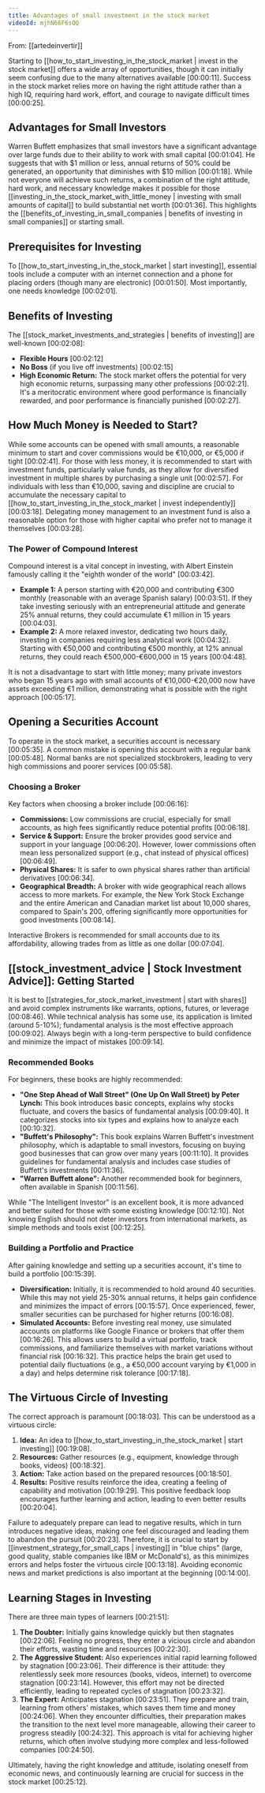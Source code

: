 ```yaml
---
title: Advantages of small investment in the stock market
videoId: mjhN66F6sQQ
---
```


From: [[artedeinvertir]] <br/> 

Starting to [[how_to_start_investing_in_the_stock_market | invest in the stock market]] offers a wide array of opportunities, though it can initially seem confusing due to the many alternatives available <a class="yt-timestamp" data-t="00:00:11">[00:00:11]</a>. Success in the stock market relies more on having the right attitude rather than a high IQ, requiring hard work, effort, and courage to navigate difficult times <a class="yt-timestamp" data-t="00:00:25">[00:00:25]</a>.

## Advantages for Small Investors

Warren Buffett emphasizes that small investors have a significant advantage over large funds due to their ability to work with small capital <a class="yt-timestamp" data-t="00:01:04">[00:01:04]</a>. He suggests that with $1 million or less, annual returns of 50% could be generated, an opportunity that diminishes with $10 million <a class="yt-timestamp" data-t="00:01:18">[00:01:18]</a>. While not everyone will achieve such returns, a combination of the right attitude, hard work, and necessary knowledge makes it possible for those [[investing_in_the_stock_market_with_little_money | investing with small amounts of capital]] to build substantial net worth <a class="yt-timestamp" data-t="00:01:36">[00:01:36]</a>. This highlights the [[benefits_of_investing_in_small_companies | benefits of investing in small companies]] or starting small.

## Prerequisites for Investing

To [[how_to_start_investing_in_the_stock_market | start investing]], essential tools include a computer with an internet connection and a phone for placing orders (though many are electronic) <a class="yt-timestamp" data-t="00:01:50">[00:01:50]</a>. Most importantly, one needs knowledge <a class="yt-timestamp" data-t="00:02:01">[00:02:01]</a>.

## Benefits of Investing

The [[stock_market_investments_and_strategies | benefits of investing]] are well-known <a class="yt-timestamp" data-t="00:02:08">[00:02:08]</a>:
*   **Flexible Hours** <a class="yt-timestamp" data-t="00:02:12">[00:02:12]</a>
*   **No Boss** (if you live off investments) <a class="yt-timestamp" data-t="00:02:15">[00:02:15]</a>
*   **High Economic Return:** The stock market offers the potential for very high economic returns, surpassing many other professions <a class="yt-timestamp" data-t="00:02:21">[00:02:21]</a>. It's a meritocratic environment where good performance is financially rewarded, and poor performance is financially punished <a class="yt-timestamp" data-t="00:02:27">[00:02:27]</a>.

## How Much Money is Needed to Start?

While some accounts can be opened with small amounts, a reasonable minimum to start and cover commissions would be €10,000, or €5,000 if tight <a class="yt-timestamp" data-t="00:02:41">[00:02:41]</a>. For those with less money, it is recommended to start with investment funds, particularly value funds, as they allow for diversified investment in multiple shares by purchasing a single unit <a class="yt-timestamp" data-t="00:02:57">[00:02:57]</a>. For individuals with less than €10,000, saving and discipline are crucial to accumulate the necessary capital to [[how_to_start_investing_in_the_stock_market | invest independently]] <a class="yt-timestamp" data-t="00:03:18">[00:03:18]</a>. Delegating money management to an investment fund is also a reasonable option for those with higher capital who prefer not to manage it themselves <a class="yt-timestamp" data-t="00:03:28">[00:03:28]</a>.

### The Power of Compound Interest
Compound interest is a vital concept in investing, with Albert Einstein famously calling it the "eighth wonder of the world" <a class="yt-timestamp" data-t="00:03:42">[00:03:42]</a>.
*   **Example 1:** A person starting with €20,000 and contributing €300 monthly (reasonable with an average Spanish salary) <a class="yt-timestamp" data-t="00:03:51">[00:03:51]</a>. If they take investing seriously with an entrepreneurial attitude and generate 25% annual returns, they could accumulate €1 million in 15 years <a class="yt-timestamp" data-t="00:04:03">[00:04:03]</a>.
*   **Example 2:** A more relaxed investor, dedicating two hours daily, investing in companies requiring less analytical work <a class="yt-timestamp" data-t="00:04:32">[00:04:32]</a>. Starting with €50,000 and contributing €500 monthly, at 12% annual returns, they could reach €500,000-€600,000 in 15 years <a class="yt-timestamp" data-t="00:04:48">[00:04:48]</a>.

It is not a disadvantage to start with little money; many private investors who began 15 years ago with small accounts of €10,000-€20,000 now have assets exceeding €1 million, demonstrating what is possible with the right approach <a class="yt-timestamp" data-t="00:05:17">[00:05:17]</a>.

## Opening a Securities Account

To operate in the stock market, a securities account is necessary <a class="yt-timestamp" data-t="00:05:35">[00:05:35]</a>. A common mistake is opening this account with a regular bank <a class="yt-timestamp" data-t="00:05:48">[00:05:48]</a>. Normal banks are not specialized stockbrokers, leading to very high commissions and poorer services <a class="yt-timestamp" data-t="00:05:58">[00:05:58]</a>.

### Choosing a Broker
Key factors when choosing a broker include <a class="yt-timestamp" data-t="00:06:16">[00:06:16]</a>:
*   **Commissions:** Low commissions are crucial, especially for small accounts, as high fees significantly reduce potential profits <a class="yt-timestamp" data-t="00:06:18">[00:06:18]</a>.
*   **Service & Support:** Ensure the broker provides good service and support in your language <a class="yt-timestamp" data-t="00:06:20">[00:06:20]</a>. However, lower commissions often mean less personalized support (e.g., chat instead of physical offices) <a class="yt-timestamp" data-t="00:06:49">[00:06:49]</a>.
*   **Physical Shares:** It is safer to own physical shares rather than artificial derivatives <a class="yt-timestamp" data-t="00:06:34">[00:06:34]</a>.
*   **Geographical Breadth:** A broker with wide geographical reach allows access to more markets. For example, the New York Stock Exchange and the entire American and Canadian market list about 10,000 shares, compared to Spain's 200, offering significantly more opportunities for good investments <a class="yt-timestamp" data-t="00:08:14">[00:08:14]</a>.

Interactive Brokers is recommended for small accounts due to its affordability, allowing trades from as little as one dollar <a class="yt-timestamp" data-t="00:07:04">[00:07:04]</a>.

## [[stock_investment_advice | Stock Investment Advice]]: Getting Started

It is best to [[strategies_for_stock_market_investment | start with shares]] and avoid complex instruments like warrants, options, futures, or leverage <a class="yt-timestamp" data-t="00:08:46">[00:08:46]</a>. While technical analysis has some use, its application is limited (around 5-10%); fundamental analysis is the most effective approach <a class="yt-timestamp" data-t="00:09:02">[00:09:02]</a>. Always begin with a long-term perspective to build confidence and minimize the impact of mistakes <a class="yt-timestamp" data-t="00:09:14">[00:09:14]</a>.

### Recommended Books
For beginners, these books are highly recommended:
*   **"One Step Ahead of Wall Street" (One Up On Wall Street) by Peter Lynch:** This book introduces basic concepts, explains why stocks fluctuate, and covers the basics of fundamental analysis <a class="yt-timestamp" data-t="00:09:40">[00:09:40]</a>. It categorizes stocks into six types and explains how to analyze each <a class="yt-timestamp" data-t="00:10:32">[00:10:32]</a>.
*   **"Buffett's Philosophy":** This book explains Warren Buffett's investment philosophy, which is adaptable to small investors, focusing on buying good businesses that can grow over many years <a class="yt-timestamp" data-t="00:11:10">[00:11:10]</a>. It provides guidelines for fundamental analysis and includes case studies of Buffett's investments <a class="yt-timestamp" data-t="00:11:36">[00:11:36]</a>.
*   **"Warren Buffett alone":** Another recommended book for beginners, often available in Spanish <a class="yt-timestamp" data-t="00:11:56">[00:11:56]</a>.

While "The Intelligent Investor" is an excellent book, it is more advanced and better suited for those with some existing knowledge <a class="yt-timestamp" data-t="00:12:10">[00:12:10]</a>. Not knowing English should not deter investors from international markets, as simple methods and tools exist <a class="yt-timestamp" data-t="00:12:25">[00:12:25]</a>.

### Building a Portfolio and Practice
After gaining knowledge and setting up a securities account, it's time to build a portfolio <a class="yt-timestamp" data-t="00:15:39">[00:15:39]</a>.
*   **Diversification:** Initially, it is recommended to hold around 40 securities. While this may not yield 25-30% annual returns, it helps gain confidence and minimizes the impact of errors <a class="yt-timestamp" data-t="00:15:57">[00:15:57]</a>. Once experienced, fewer, smaller securities can be purchased for higher returns <a class="yt-timestamp" data-t="00:16:08">[00:16:08]</a>.
*   **Simulated Accounts:** Before investing real money, use simulated accounts on platforms like Google Finance or brokers that offer them <a class="yt-timestamp" data-t="00:16:26">[00:16:26]</a>. This allows users to build a virtual portfolio, track commissions, and familiarize themselves with market variations without financial risk <a class="yt-timestamp" data-t="00:16:32">[00:16:32]</a>. This practice helps the brain get used to potential daily fluctuations (e.g., a €50,000 account varying by €1,000 in a day) and helps determine risk tolerance <a class="yt-timestamp" data-t="00:17:18">[00:17:18]</a>.

## The Virtuous Circle of Investing

The correct approach is paramount <a class="yt-timestamp" data-t="00:18:03">[00:18:03]</a>. This can be understood as a virtuous circle:
1.  **Idea:** An idea to [[how_to_start_investing_in_the_stock_market | start investing]] <a class="yt-timestamp" data-t="00:19:08">[00:19:08]</a>.
2.  **Resources:** Gather resources (e.g., equipment, knowledge through books, videos) <a class="yt-timestamp" data-t="00:18:32">[00:18:32]</a>.
3.  **Action:** Take action based on the prepared resources <a class="yt-timestamp" data-t="00:18:50">[00:18:50]</a>.
4.  **Results:** Positive results reinforce the idea, creating a feeling of capability and motivation <a class="yt-timestamp" data-t="00:19:29">[00:19:29]</a>. This positive feedback loop encourages further learning and action, leading to even better results <a class="yt-timestamp" data-t="00:20:04">[00:20:04]</a>.

Failure to adequately prepare can lead to negative results, which in turn introduces negative ideas, making one feel discouraged and leading them to abandon the pursuit <a class="yt-timestamp" data-t="00:20:23">[00:20:23]</a>. Therefore, it is crucial to start by [[investment_strategy_for_small_caps | investing]] in "blue chips" (large, good quality, stable companies like IBM or McDonald's), as this minimizes errors and helps foster the virtuous circle <a class="yt-timestamp" data-t="00:13:18">[00:13:18]</a>. Avoiding economic news and market predictions is also important at the beginning <a class="yt-timestamp" data-t="00:14:00">[00:14:00]</a>.

## Learning Stages in Investing

There are three main types of learners <a class="yt-timestamp" data-t="00:21:51">[00:21:51]</a>:
1.  **The Doubter:** Initially gains knowledge quickly but then stagnates <a class="yt-timestamp" data-t="00:22:06">[00:22:06]</a>. Feeling no progress, they enter a vicious circle and abandon their efforts, wasting time and resources <a class="yt-timestamp" data-t="00:22:30">[00:22:30]</a>.
2.  **The Aggressive Student:** Also experiences initial rapid learning followed by stagnation <a class="yt-timestamp" data-t="00:23:06">[00:23:06]</a>. Their difference is their attitude: they relentlessly seek more resources (books, videos, internet) to overcome stagnation <a class="yt-timestamp" data-t="00:23:14">[00:23:14]</a>. However, this effort may not be directed efficiently, leading to repeated cycles of stagnation <a class="yt-timestamp" data-t="00:23:32">[00:23:32]</a>.
3.  **The Expert:** Anticipates stagnation <a class="yt-timestamp" data-t="00:23:51">[00:23:51]</a>. They prepare and train, learning from others' mistakes, which saves them time and money <a class="yt-timestamp" data-t="00:24:06">[00:24:06]</a>. When they encounter difficulties, their preparation makes the transition to the next level more manageable, allowing their career to progress steadily <a class="yt-timestamp" data-t="00:24:32">[00:24:32]</a>. This approach is vital for achieving higher returns, which often involve studying more complex and less-followed companies <a class="yt-timestamp" data-t="00:24:50">[00:24:50]</a>.

Ultimately, having the right knowledge and attitude, isolating oneself from economic news, and continuously learning are crucial for success in the stock market <a class="yt-timestamp" data-t="00:25:12">[00:25:12]</a>.